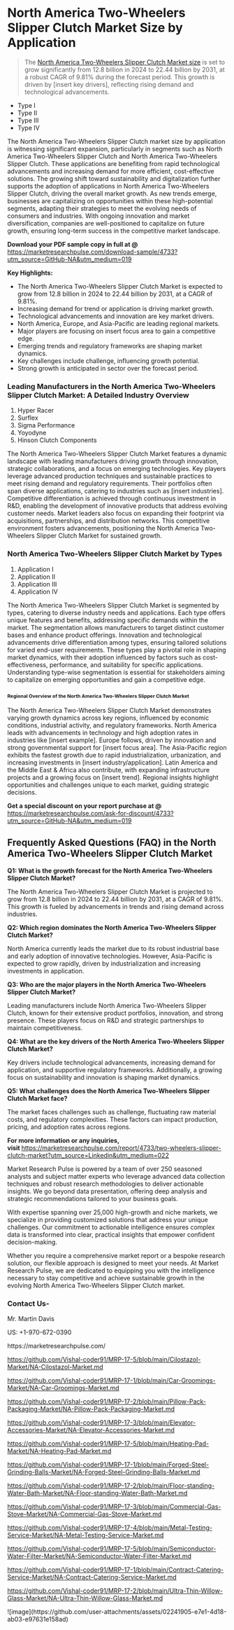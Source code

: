 <h1>North America Two-Wheelers Slipper Clutch Market&nbsp;Size by Application</h1><blockquote><p>The <a href="https://marketresearchpulse.com/download-sample/4733?utm_source=GitHub-NA&amp;utm_medium=019">North America Two-Wheelers Slipper Clutch Market size</a> is set to grow significantly from 12.8 billion in 2024 to 22.44 billion by 2031, at a robust CAGR of 9.81% during the forecast period. This growth is driven by [insert key drivers], reflecting rising demand and technological advancements.</p></blockquote><ul><li>Type I <li> Type II <li> Type III <li> Type IV</li></ul><p>The North America Two-Wheelers Slipper Clutch market size by application is witnessing significant expansion, particularly in segments such as North America Two-Wheelers Slipper Clutch and North America Two-Wheelers Slipper Clutch. These applications are benefiting from rapid technological advancements and increasing demand for more efficient, cost-effective solutions. The growing shift toward sustainability and digitalization further supports the adoption of applications in North America Two-Wheelers Slipper Clutch, driving the overall market growth. As new trends emerge, businesses are capitalizing on opportunities within these high-potential segments, adapting their strategies to meet the evolving needs of consumers and industries. With ongoing innovation and market diversification, companies are well-positioned to capitalize on future growth, ensuring long-term success in the competitive market landscape.</p><p><strong>Download your PDF sample copy in full at @ </strong><a href="https://marketresearchpulse.com/download-sample/4733?utm_source=GitHub-NA&amp;utm_medium=019">https://marketresearchpulse.com/download-sample/4733?utm_source=GitHub-NA&amp;utm_medium=019</a></p><p><strong>Key Highlights: </strong></p><ul><li>The North America Two-Wheelers Slipper Clutch Market is expected to grow from 12.8 billion in 2024 to 22.44 billion by 2031, at a CAGR of 9.81%.</li><li>Increasing demand for trend or application is driving market growth.</li><li>Technological advancements and innovation are key market drivers.</li><li>North America, Europe, and Asia-Pacific are leading regional markets.</li><li>Major players are focusing on insert focus area to gain a competitive edge.</li><li>Emerging trends and regulatory frameworks are shaping market dynamics.</li><li>Key challenges include challenge, influencing growth potential.</li><li>Strong growth is anticipated in sector over the forecast period.</li></ul><h3>Leading Manufacturers in the North America Two-Wheelers Slipper Clutch Market: A Detailed Industry Overview</h3><ol><li>Hyper Racer</li><li>Surflex</li><li>Sigma Performance</li><li>Yoyodyne</li><li>Hinson Clutch Components</li></ol><div class="flex max-w-full flex-col flex-grow"><div class="min-h-8 text-message flex w-full flex-col items-end gap-2 whitespace-normal break-words [.text-message+&amp;]:mt-5" dir="auto" data-message-author-role="assistant" data-message-id="fd8432e4-4910-450d-b182-61b7bfb0a01f" data-message-model-slug="gpt-4o"><div class="flex w-full flex-col gap-1 empty:hidden first:pt-[3px]"><div class="markdown prose w-full break-words dark:prose-invert light"><p>The North America Two-Wheelers Slipper Clutch Market features a dynamic landscape with leading manufacturers driving growth through innovation, strategic collaborations, and a focus on emerging technologies. Key players leverage advanced production techniques and sustainable practices to meet rising demand and regulatory requirements. Their portfolios often span diverse applications, catering to industries such as [insert industries]. Competitive differentiation is achieved through continuous investment in R&amp;D, enabling the development of innovative products that address evolving customer needs. Market leaders also focus on expanding their footprint via acquisitions, partnerships, and distribution networks. This competitive environment fosters advancements, positioning the North America Two-Wheelers Slipper Clutch Market for sustained growth.</p></div></div></div></div><h3>North America Two-Wheelers Slipper Clutch Market by Types</h3><ol><li>Application I <li> Application II <li> Application III <li> Application IV</li></ol><div class="flex max-w-full flex-col flex-grow"><div class="min-h-8 text-message flex w-full flex-col items-end gap-2 whitespace-normal break-words [.text-message+&amp;]:mt-5" dir="auto" data-message-author-role="assistant" data-message-id="084470be-0bb7-4664-bddf-5156b4f41249" data-message-model-slug="gpt-4o-mini"><div class="flex w-full flex-col gap-1 empty:hidden first:pt-[3px]"><div class="markdown prose w-full break-words dark:prose-invert light"><p>The North America Two-Wheelers Slipper Clutch Market is segmented by types, catering to diverse industry needs and applications. Each type offers unique features and benefits, addressing specific demands within the market. The segmentation allows manufacturers to target distinct customer bases and enhance product offerings. Innovation and technological advancements drive differentiation among types, ensuring tailored solutions for varied end-user requirements. These types play a pivotal role in shaping market dynamics, with their adoption influenced by factors such as cost-effectiveness, performance, and suitability for specific applications. Understanding type-wise segmentation is essential for stakeholders aiming to capitalize on emerging opportunities and gain a competitive edge.</p></div></div></div></div><h3><span style="font-size: 11px;">Regional Overview of the North America Two-Wheelers Slipper Clutch Market</span></h3><div class="flex max-w-full flex-col flex-grow"><div class="min-h-8 text-message flex w-full flex-col items-end gap-2 whitespace-normal break-words [.text-message+&amp;]:mt-5" dir="auto" data-message-author-role="assistant" data-message-id="e9038762-ce64-4e30-91c9-9bd413514231" data-message-model-slug="gpt-4o-mini"><div class="flex w-full flex-col gap-1 empty:hidden first:pt-[3px]"><div class="markdown prose w-full break-words dark:prose-invert light"><p>The North America Two-Wheelers Slipper Clutch Market demonstrates varying growth dynamics across key regions, influenced by economic conditions, industrial activity, and regulatory frameworks. North America leads with advancements in technology and high adoption rates in industries like [insert example]. Europe follows, driven by innovation and strong governmental support for [insert focus area]. The Asia-Pacific region exhibits the fastest growth due to rapid industrialization, urbanization, and increasing investments in [insert industry/application]. Latin America and the Middle East &amp; Africa also contribute, with expanding infrastructure projects and a growing focus on [insert trend]. Regional insights highlight opportunities and challenges unique to each market, guiding strategic decisions.</p></div></div></div></div><p><strong>Get a special discount on your report purchase at @ </strong><a href="https://marketresearchpulse.com/ask-for-discount/4733?utm_source=GitHub-NA&amp;utm_medium=019">https://marketresearchpulse.com/ask-for-discount/4733?utm_source=GitHub-NA&amp;utm_medium=019</a></p><h2>Frequently Asked Questions (FAQ) in the North America Two-Wheelers Slipper Clutch Market</h2><p><strong>Q1: What is the growth forecast for the North America Two-Wheelers Slipper Clutch Market?</strong></p><p>The North America Two-Wheelers Slipper Clutch Market is projected to grow from 12.8 billion in 2024 to 22.44 billion by 2031, at a CAGR of 9.81%. This growth is fueled by advancements in trends and rising demand across industries.</p><p><strong>Q2: Which region dominates the North America Two-Wheelers Slipper Clutch Market?</strong></p><p>North America currently leads the market due to its robust industrial base and early adoption of innovative technologies. However, Asia-Pacific is expected to grow rapidly, driven by industrialization and increasing investments in application.</p><p><strong>Q3: Who are the major players in the North America Two-Wheelers Slipper Clutch Market?</strong></p><p>Leading manufacturers include North America Two-Wheelers Slipper Clutch, known for their extensive product portfolios, innovation, and strong presence. These players focus on R&amp;D and strategic partnerships to maintain competitiveness.</p><p><strong>Q4: What are the key drivers of the North America Two-Wheelers Slipper Clutch Market?</strong></p><p>Key drivers include technological advancements, increasing demand for application, and supportive regulatory frameworks. Additionally, a growing focus on sustainability and innovation is shaping market dynamics.</p><p><strong>Q5: What challenges does the North America Two-Wheelers Slipper Clutch Market face?</strong></p><p>The market faces challenges such as challenge, fluctuating raw material costs, and regulatory complexities. These factors can impact production, pricing, and adoption rates across regions.</p><p><strong>For more information or any inquiries, visit&nbsp;</strong><a href="https://marketresearchpulse.com/report/4733/two-wheelers-slipper-clutch-market?utm_source=Linkedin&utm_medium=022">https://marketresearchpulse.com/report/4733/two-wheelers-slipper-clutch-market?utm_source=Linkedin&utm_medium=022</a></p><p>Market Research Pulse is powered by a team of over 250 seasoned analysts and subject matter experts who leverage advanced data collection techniques and robust research methodologies to deliver actionable insights. We go beyond data presentation, offering deep analysis and strategic recommendations tailored to your business goals.</p><p>With expertise spanning over 25,000 high-growth and niche markets, we specialize in providing customized solutions that address your unique challenges. Our commitment to actionable intelligence ensures complex data is transformed into clear, practical insights that empower confident decision-making.</p><p>Whether you require a comprehensive market report or a bespoke research solution, our flexible approach is designed to meet your needs. At Market Research Pulse, we are dedicated to equipping you with the intelligence necessary to stay competitive and achieve sustainable growth in the evolving North America Two-Wheelers Slipper Clutch market.</p><h3><strong>Contact Us-</strong></h3><p>Mr. Martin Davis</p><p>US: +1-970-672-0390</p><p>https://marketresearchpulse.com/</p><p><a href="https://github.com/Vishal-coder91/MRP-17-5/blob/main/Cilostazol-Market/NA-Cilostazol-Market.md">https://github.com/Vishal-coder91/MRP-17-5/blob/main/Cilostazol-Market/NA-Cilostazol-Market.md</a></p><p><a href="https://github.com/Vishal-coder91/MRP-17-1/blob/main/Car-Groomings-Market/NA-Car-Groomings-Market.md">https://github.com/Vishal-coder91/MRP-17-1/blob/main/Car-Groomings-Market/NA-Car-Groomings-Market.md</a></p><p><a href="https://github.com/Vishal-coder91/MRP-17-2/blob/main/Pillow-Pack-Packaging-Market/NA-Pillow-Pack-Packaging-Market.md">https://github.com/Vishal-coder91/MRP-17-2/blob/main/Pillow-Pack-Packaging-Market/NA-Pillow-Pack-Packaging-Market.md</a></p><p><a href="https://github.com/Vishal-coder91/MRP-17-3/blob/main/Elevator-Accessories-Market/NA-Elevator-Accessories-Market.md">https://github.com/Vishal-coder91/MRP-17-3/blob/main/Elevator-Accessories-Market/NA-Elevator-Accessories-Market.md</a></p><p><a href="https://github.com/Vishal-coder91/MRP-17-5/blob/main/Heating-Pad-Market/NA-Heating-Pad-Market.md">https://github.com/Vishal-coder91/MRP-17-5/blob/main/Heating-Pad-Market/NA-Heating-Pad-Market.md</a></p><p><a href="https://github.com/Vishal-coder91/MRP-17-1/blob/main/Forged-Steel-Grinding-Balls-Market/NA-Forged-Steel-Grinding-Balls-Market.md">https://github.com/Vishal-coder91/MRP-17-1/blob/main/Forged-Steel-Grinding-Balls-Market/NA-Forged-Steel-Grinding-Balls-Market.md</a></p><p><a href="https://github.com/Vishal-coder91/MRP-17-2/blob/main/Floor-standing-Water-Bath-Market/NA-Floor-standing-Water-Bath-Market.md">https://github.com/Vishal-coder91/MRP-17-2/blob/main/Floor-standing-Water-Bath-Market/NA-Floor-standing-Water-Bath-Market.md</a></p><p><a href="https://github.com/Vishal-coder91/MRP-17-3/blob/main/Commercial-Gas-Stove-Market/NA-Commercial-Gas-Stove-Market.md">https://github.com/Vishal-coder91/MRP-17-3/blob/main/Commercial-Gas-Stove-Market/NA-Commercial-Gas-Stove-Market.md</a></p><p><a href="https://github.com/Vishal-coder91/MRP-17-4/blob/main/Metal-Testing-Service-Market/NA-Metal-Testing-Service-Market.md">https://github.com/Vishal-coder91/MRP-17-4/blob/main/Metal-Testing-Service-Market/NA-Metal-Testing-Service-Market.md</a></p><p><a href="https://github.com/Vishal-coder91/MRP-17-5/blob/main/Semiconductor-Water-Filter-Market/NA-Semiconductor-Water-Filter-Market.md">https://github.com/Vishal-coder91/MRP-17-5/blob/main/Semiconductor-Water-Filter-Market/NA-Semiconductor-Water-Filter-Market.md</a></p><p><a href="https://github.com/Vishal-coder91/MRP-17-1/blob/main/Contract-Catering-Service-Market/NA-Contract-Catering-Service-Market.md">https://github.com/Vishal-coder91/MRP-17-1/blob/main/Contract-Catering-Service-Market/NA-Contract-Catering-Service-Market.md</a></p><p><a href="https://github.com/Vishal-coder91/MRP-17-2/blob/main/Ultra-Thin-Willow-Glass-Market/NA-Ultra-Thin-Willow-Glass-Market.md">https://github.com/Vishal-coder91/MRP-17-2/blob/main/Ultra-Thin-Willow-Glass-Market/NA-Ultra-Thin-Willow-Glass-Market.md</a></p>
![image](https://github.com/user-attachments/assets/02241905-e7e1-4d18-ab03-e97631e158ad)
